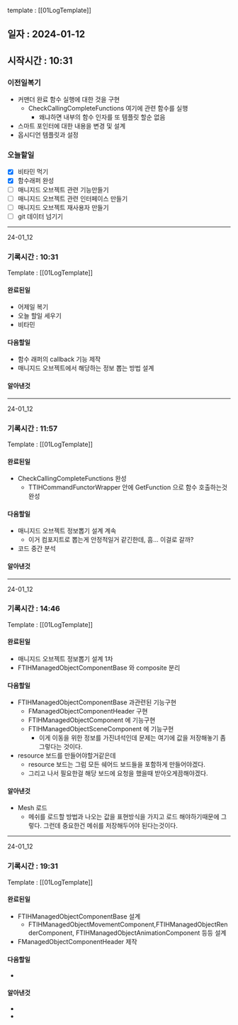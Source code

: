 template : [[01LogTemplate]]
## 일자 : 2024-01-12
## 시작시간 : 10:31

### 이전일복기
+ 커맨더 완료 함수 실행에 대한 것을 구현
	+ CheckCallingCompleteFunctions 여기에 관련 함수를 실행
		+ 왜냐하면 내부의 함수 인자를 또 템플릿 할순 없음
+ 스마트 포인터에 대한 내용을 변경 및 설계
+ 옵시디언 템플릿과 설정
### 오늘할일
- [x] 비타민 먹기
- [x] 함수래퍼 완성
- [ ] 매니지드 오브젝트 관련 기능만들기
- [ ] 매니지드 오브젝트 관련 인터페이스 만들기
- [ ] 매니지드 오브젝트 재사용자 만들기
- [ ] git 데이터 넘기기
____
24-01_12
### 기록시간 : 10:31
Template : [[01LogTemplate]]
#### 완료된일
+ 어제일 복기
+ 오늘 할일 세우기 
+ 비타민
#### 다음할일
+ 함수 래퍼의 callback 기능 제작
+ 매니지드 오브젝트에서 해당하는 정보 뽑는 방법 설계
#### 알아낸것
____
24-01_12
### 기록시간 : 11:57
Template : [[01LogTemplate]]
#### 완료된일
+ CheckCallingCompleteFunctions 완성
	+ TTIHCommandFunctorWrapper 안에 GetFunction 으로 함수 호출하는것완성
#### 다음할일
+ 매니지드 오브젝트 정보뽑기 설계 계속
	+ 이거 컴포지트로 뽑는게 안정적일거 같긴한데, 흠... 이걸로 갈까?
+ 코드 중간 분석
#### 알아낸것

____
24-01_12
### 기록시간 : 14:46
Template : [[01LogTemplate]]
#### 완료된일
+  매니지드 오브젝트 정보뽑기 설계 1차
+ FTIHManagedObjectComponentBase 와 composite 분리
#### 다음할일
+ FTIHManagedObjectComponentBase 과관련된 기능구현
	+ FManagedObjectComponentHeader 구현
	+ FTIHManagedObjectComponent 에 기능구현
	+ FTIHManagedObjectSceneComponent 에 기능구현
		+ 이게 이동을 위한 정보를 가진녀석인데 문제는 여기에 값을 저장해놓기 좀그렇다는 것이다. 
+ resource 보드를 만들어야할거같은데
	+ resource 보드는 그럼 모든 쉐어드 보드들을 포함하게 만들어야겠다.
	+ 그리고 나서 필요한걸 해당 보드에 요청을 했을때 받아오게끔해야겠다.
#### 알아낸것
+ Mesh 로드
	+ 메쉬를 로드할 방법과 나오는 값을 표현방식을 가지고 로드 해야하기때문에 그렇다. 그런데 중요한건 메쉬를 저장해두어야 된다는것이다.
____
24-01_12
### 기록시간 : 19:31
Template : [[01LogTemplate]]
#### 완료된일
+ FTIHManagedObjectComponentBase 설계
	+ FTIHManagedObjectMovementComponent,FTIHManagedObjectRenderComponent, FTIHManagedObjectAnimationComponent 등등 설계
+ FManagedObjectComponentHeader 제작
#### 다음할일
+ 
#### 알아낸것
+ 
+ 